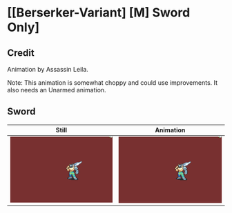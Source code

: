 # [\[Berserker-Variant\] \[M\] Sword Only]

## Credit

Animation by Assassin Leila.

Note: This animation is somewhat choppy and could use improvements. It also needs an Unarmed animation.
	
## Sword

| Still | Animation |
| :---: | :-------: |
| ![Sword still](./Sword_000.png) | ![Sword animation](./Sword.gif) |
